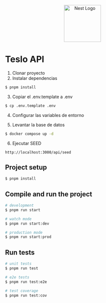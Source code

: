 <p align="center">
  <a href="http://nestjs.com/" target="blank"><img src="https://nestjs.com/img/logo-small.svg" width="120" alt="Nest Logo" /></a>
</p>

# Teslo API

1. Clonar proyecto
2. Instalar dependencias

```bash
$ pnpm install
```

3. Copiar el .env.template a .env

```bash
$ cp .env.template .env
```

4. Configurar las variables de entorno

5. Levantar la base de datos

```bash
$ docker compose up -d
```

6. Ejecutar SEED

```
http://localhost:3000/api/seed
```

## Project setup

```bash
$ pnpm install
```

## Compile and run the project

```bash
# development
$ pnpm run start

# watch mode
$ pnpm run start:dev

# production mode
$ pnpm run start:prod
```

## Run tests

```bash
# unit tests
$ pnpm run test

# e2e tests
$ pnpm run test:e2e

# test coverage
$ pnpm run test:cov
```
